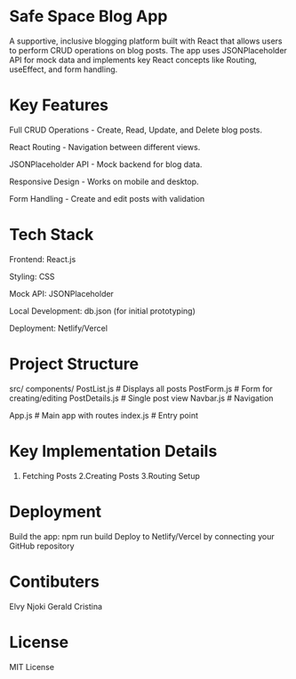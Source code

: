 # Safe Space Blog App          
 A supportive, inclusive blogging platform built with React that allows users to perform CRUD operations on blog posts. The app uses JSONPlaceholder API for mock data and implements key React concepts like Routing, useEffect, and form handling.

# Key Features
 Full CRUD Operations - Create, Read, Update, and Delete blog posts.

 React Routing - Navigation between different views.

 JSONPlaceholder API - Mock backend for blog data.

Responsive Design - Works on mobile and desktop.

 Form Handling - Create and edit posts with validation

# Tech Stack
Frontend: React.js

Styling: CSS

Mock API: JSONPlaceholder

Local Development: db.json (for initial prototyping)

Deployment: Netlify/Vercel

#  Project Structure
src/
 components/
 PostList.js       # Displays all posts
 PostForm.js       # Form for creating/editing 
 PostDetails.js    # Single post view
 Navbar.js         # Navigation

 App.js                # Main app with routes
 index.js              # Entry point

# Key Implementation Details
1. Fetching Posts 
2.Creating Posts
3.Routing Setup

# Deployment
Build the app: npm run build
Deploy to Netlify/Vercel by connecting your GitHub repository

# Contibuters
Elvy
Njoki
Gerald
Cristina

# License
MIT License